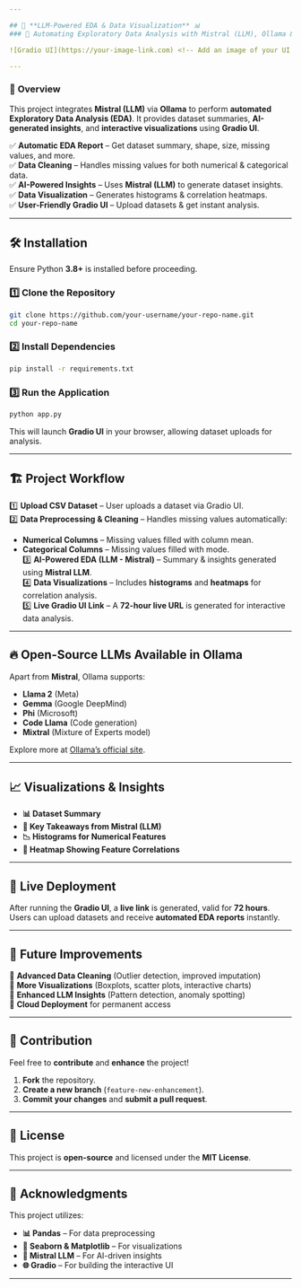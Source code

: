 ```yaml
---

## 🧠 **LLM-Powered EDA & Data Visualization** 📊  
### 🚀 Automating Exploratory Data Analysis with Mistral (LLM), Ollama & Gradio  

![Gradio UI](https://your-image-link.com) <!-- Add an image of your UI here -->

---
```


### 📌 **Overview**  
This project integrates **Mistral (LLM)** via **Ollama** to perform **automated Exploratory Data Analysis (EDA)**. It provides dataset summaries, **AI-generated insights**, and **interactive visualizations** using **Gradio UI**.

✅ **Automatic EDA Report** – Get dataset summary, shape, size, missing values, and more.  
✅ **Data Cleaning** – Handles missing values for both numerical & categorical data.  
✅ **AI-Powered Insights** – Uses **Mistral (LLM)** to generate dataset insights.  
✅ **Data Visualization** – Generates histograms & correlation heatmaps.  
✅ **User-Friendly Gradio UI** – Upload datasets & get instant analysis.  

---

## 🛠 **Installation**  

Ensure Python **3.8+** is installed before proceeding.  

### **1️⃣ Clone the Repository**  

```bash
git clone https://github.com/your-username/your-repo-name.git
cd your-repo-name
```

### **2️⃣ Install Dependencies**  

```bash
pip install -r requirements.txt
```

### **3️⃣ Run the Application**  

```bash
python app.py
```

This will launch **Gradio UI** in your browser, allowing dataset uploads for analysis.

---

## 🏗 **Project Workflow**  

1️⃣ **Upload CSV Dataset** – User uploads a dataset via Gradio UI.  
2️⃣ **Data Preprocessing & Cleaning** – Handles missing values automatically:  
   - **Numerical Columns** – Missing values filled with column mean.  
   - **Categorical Columns** – Missing values filled with mode.  
3️⃣ **AI-Powered EDA (LLM - Mistral)** – Summary & insights generated using **Mistral LLM**.  
4️⃣ **Data Visualizations** – Includes **histograms** and **heatmaps** for correlation analysis.  
5️⃣ **Live Gradio UI Link** – A **72-hour live URL** is generated for interactive data analysis.  

---

## 🔥 **Open-Source LLMs Available in Ollama**  

Apart from **Mistral**, Ollama supports:  

- **Llama 2** (Meta)  
- **Gemma** (Google DeepMind)  
- **Phi** (Microsoft)  
- **Code Llama** (Code generation)  
- **Mixtral** (Mixture of Experts model)  

Explore more at [Ollama’s official site](https://ollama.ai).

---

## 📈 **Visualizations & Insights**  

- **📊 Dataset Summary**  
- **📌 Key Takeaways from Mistral (LLM)**  
- **📉 Histograms for Numerical Features**  
- **📏 Heatmap Showing Feature Correlations**  

---

## 🚀 **Live Deployment**  

After running the **Gradio UI**, a **live link** is generated, valid for **72 hours**. Users can upload datasets and receive **automated EDA reports** instantly.

---

## 🌱 **Future Improvements**  

🔹 **Advanced Data Cleaning** (Outlier detection, improved imputation)  
🔹 **More Visualizations** (Boxplots, scatter plots, interactive charts)  
🔹 **Enhanced LLM Insights** (Pattern detection, anomaly spotting)  
🔹 **Cloud Deployment** for permanent access  

---

## 🤝 **Contribution**  

Feel free to **contribute** and **enhance** the project!  

1. **Fork** the repository.  
2. **Create a new branch** (`feature-new-enhancement`).  
3. **Commit your changes** and **submit a pull request**.  

---

## 📜 **License**  

This project is **open-source** and licensed under the **MIT License**.

---

## 🌟 **Acknowledgments**  

This project utilizes:  

- **📊 Pandas** – For data preprocessing  
- **🎨 Seaborn & Matplotlib** – For visualizations  
- **🧠 Mistral LLM** – For AI-driven insights  
- **🌐 Gradio** – For building the interactive UI  

---
